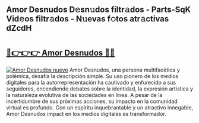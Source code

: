 ## Amor Desnudos D𝚎sn𝚞dos filtr𝚊dos - Parts-SqK Vid𝚎os filtr𝚊dos - N𝚞evas f𝚘tos atr𝚊ctivas dZcdH

# <h2><a href="http://mbbfb6d.tromn.icu/?c=Amor+Desnudos">🔗👉👉👉 Amor Desnudos 🔗🔗</a></h2>

[![Amor Desnudos nuevo](https://i.imgur.com/pEAQMta.gif)](http://mbbfb6d.tromn.icu/?c=Amor+Desnudos)
Amor Desnudos, una persona multifacética y polémica, desafía la descripción simple. Su uso pionero de los medios digitales para la autorrepresentación ha cautivado y enfurecido a sus seguidores, encendiendo debates sobre la identidad, la expresión artística y la naturaleza evolutiva de las sociedades en línea. A pesar de la incertidumbre de sus próximas acciones, su impacto en la comunidad virtual es profundo. Con un espíritu inquebrantable y un atractivo innegable, Amor Desnudos impact en los medios digitales es transformador.
